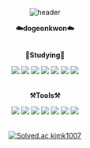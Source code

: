 <div align="center">
  
  ![header](https://capsule-render.vercel.app/api?type=waving&color=auto&height=300&section=header&text=Dogeon's%20GitHub&fontSize=90) 
  
  <Strong>☁️dogeonkwon☁️</Strong><br>
  

  <br><Strong>🌱Studying🌱</Strong><br>
  
  <img src="https://img.shields.io/badge/typescript-3178C6?style=for-the-badge&logo=javascript&logoColor=black">
  <img src="https://img.shields.io/badge/javascript-F7DF1E?style=for-the-badge&logo=javascript&logoColor=black">
  <img src="https://img.shields.io/badge/react-61DAFB?style=for-the-badge&logo=react&logoColor=black">
  <img src="https://img.shields.io/badge/react native-3655FF?style=for-the-badge&logo=react&logoColor=black">
  <img src="https://img.shields.io/badge/html-E34F26?style=for-the-badge&logo=html&logoColor=black">
  <img src="https://img.shields.io/badge/css-1572B6?style=for-the-badge&logo=css&logoColor=black">
  <img src="https://img.shields.io/badge/python-3776AB?style=for-the-badge&logo=python&logoColor=black">
  
  <br>
  
  <br><Strong>⚒️Tools⚒️</Strong><br>
  
  <img src="https://img.shields.io/badge/Jira-0052CC?style=for-the-badge&logo=Jira&logoColor=black">
  <img src="https://img.shields.io/badge/GitHub-02458D?style=for-the-badge&logo=GitHub&logoColor=black">
  <img src="https://img.shields.io/badge/GitLab-FCA121?style=for-the-badge&logo=GitLab&logoColor=black">
  <img src="https://img.shields.io/badge/Figma-F24E1E?style=for-the-badge&logo=Figma&logoColor=black">
  <img src="https://img.shields.io/badge/Notion-F50057?style=for-the-badge&logo=Notion&logoColor=black">
  <img src="https://img.shields.io/badge/Visual Studio Code-007ACC?style=for-the-badge&logo=Visual Studio Code&logoColor=black">
  <img src="https://img.shields.io/badge/PyCharm-1DA456?style=for-the-badge&logo=PyCharm&logoColor=black">
  <br>
  
  <br>
  
  [![Solved.ac
kjmk1007](http://mazassumnida.wtf/api/v2/generate_badge?boj=kjmk1007)](https://solved.ac/kjmk1007)
  
</div>
